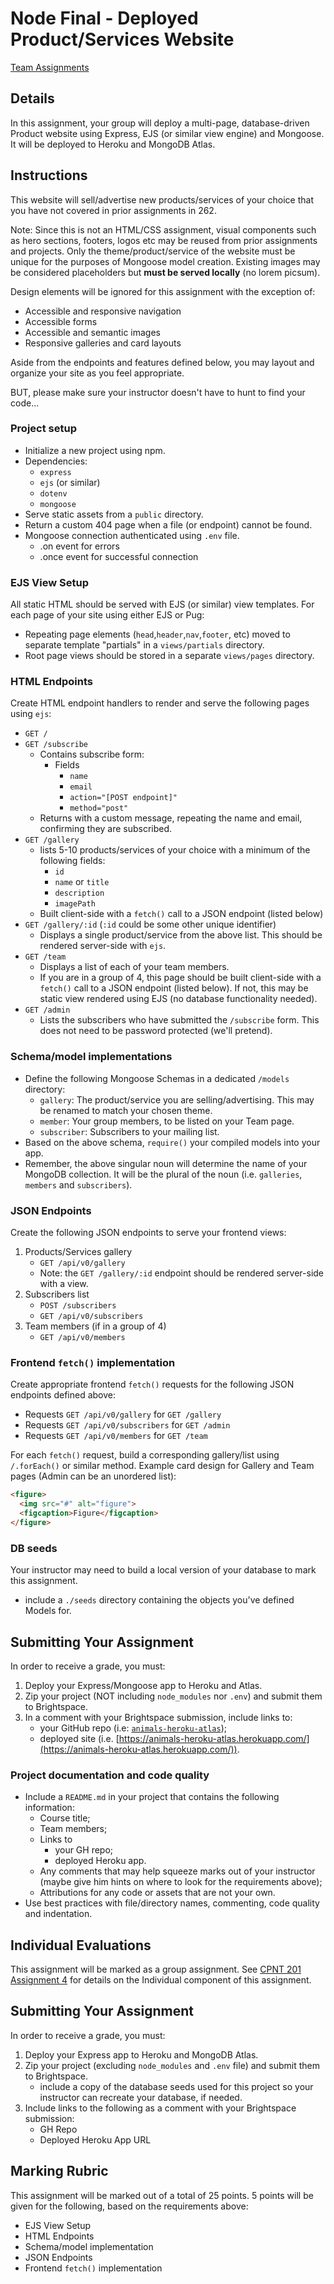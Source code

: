# Node Final - Deployed Product/Services Website
[Team Assignments](teams.md)

## Details
In this assignment, your group will deploy a multi-page, database-driven Product website using Express, EJS (or similar view engine) and Mongoose. It will be deployed to Heroku and MongoDB Atlas.

## Instructions
This website will sell/advertise new products/services of your choice that you have not covered in prior assignments in 262.

Note: Since this is not an HTML/CSS assignment, visual components such as hero sections, footers, logos etc may be reused from prior assignments and projects. Only the theme/product/service of the website must be unique for the purposes of Mongoose model creation. Existing images may be considered placeholders but **must be served locally** (no lorem picsum).

Design elements will be ignored for this assignment with the exception of:
- Accessible and responsive navigation
- Accessible forms
- Accessible and semantic images
- Responsive galleries and card layouts

Aside from the endpoints and features defined below, you may layout and organize your site as you feel appropriate. 

BUT, please make sure your instructor doesn't have to hunt to find your code...

### Project setup
- Initialize a new project using npm.
- Dependencies:
  - `express`
  - `ejs` (or similar)
  - `dotenv`
  - `mongoose`
- Serve static assets from a `public` directory.
- Return a custom 404 page when a file (or endpoint) cannot be found.
- Mongoose connection authenticated using `.env` file.
  - .on event for errors
  - .once event for successful connection

### EJS View Setup
All static HTML should be served with EJS (or similar) view templates. For each page of your site using either EJS or Pug:
- Repeating page elements (`head`,`header`,`nav`,`footer`, etc) moved to separate template "partials" in a `views/partials` directory.
- Root page views should be stored in a separate `views/pages` directory.

### HTML Endpoints
Create HTML endpoint handlers to render and serve the following pages using `ejs`:
- `GET /`
- `GET /subscribe`
  - Contains subscribe form:
    - Fields
      - `name`
      - `email`
      - `action="[POST endpoint]"`
      - `method="post"`
  - Returns with a custom message, repeating the name and email, confirming they are subscribed.
- `GET /gallery`
  - lists 5-10 products/services of your choice with a minimum of the following fields:
    - `id`
    - `name` or `title`
    - `description`
    - `imagePath`
  - Built client-side with a `fetch()` call to a JSON endpoint (listed below)
- `GET /gallery/:id` (`:id` could be some other unique identifier)
    - Displays a single product/service from the above list. This should be rendered server-side with `ejs`.
- `GET /team`
  - Displays a list of each of your team members.
  - If you are in a group of 4, this page should be built client-side with a `fetch()` call to a JSON endpoint (listed below). If not, this may be static view rendered using EJS (no database functionality needed).
- `GET /admin`
  - Lists the subscribers who have submitted the `/subscribe` form. This does not need to be password protected (we'll pretend).

### Schema/model implementations
- Define the following Mongoose Schemas in a dedicated `/models` directory:
  - `gallery`: The product/service you are selling/advertising. This may be renamed to match your chosen theme.
  - `member`: Your group members, to be listed on your Team page.
  - `subscriber`: Subscribers to your mailing list.
- Based on the above schema, `require()` your compiled models into your app.
- Remember, the above singular noun will determine the name of your MongoDB collection. It will be the plural of the noun (i.e. `galleries`, `members` and `subscribers`).

### JSON Endpoints
Create the following JSON endpoints to serve your frontend views:
1. Products/Services gallery
    - `GET /api/v0/gallery`
    - Note: the `GET /gallery/:id` endpoint should be rendered server-side with a view.
2. Subscribers list
    - `POST /subscribers`
    - `GET /api/v0/subscribers`
3. Team members (if in a group of 4)
    - `GET /api/v0/members`

### Frontend `fetch()` implementation
Create appropriate frontend `fetch()` requests for the following JSON endpoints defined above:
- Requests `GET /api/v0/gallery` for `GET /gallery`
- Requests `GET /api/v0/subscribers` for `GET /admin`
- Requests `GET /api/v0/members` for `GET /team`

For each `fetch()` request, build a corresponding gallery/list using `/.forEach()` or similar method. Example card design for Gallery and Team pages (Admin can be an unordered list): 

```html
<figure>
  <img src="#" alt="figure">
  <figcaption>Figure</figcaption>
</figure>
```

### DB seeds
Your instructor may need to build a local version of your database to mark this assignment.
- include a `./seeds` directory containing the objects you've defined Models for. 

## Submitting Your Assignment
In order to receive a grade, you must:
1. Deploy your Express/Mongoose app to Heroku and Atlas.
2. Zip your project (NOT including `node_modules` nor `.env`) and submit them to Brightspace.
3. In a comment with your Brightspace submission, include links to:
    - your GitHub repo (i.e: [`animals-heroku-atlas`](https://github.com/cprg210/animals-heroku-atlas));
    - deployed site (i.e. [https://animals-heroku-atlas.herokuapp.com/](https://animals-heroku-atlas.herokuapp.com/)).

### Project documentation and code quality
- Include a `README.md` in your project that contains the following information:
  - Course title;
  - Team members;
  - Links to 
    - your GH repo;
    - deployed Heroku app.
  - Any comments that may help squeeze marks out of your instructor (maybe give him hints on where to look for the requirements above);
  - Attributions for any code or assets that are not your own.
- Use best practices with file/directory names, commenting, code quality and indentation.

## Individual Evaluations
This assignment will be marked as a group assignment. See [CPNT 201 Assignment 4](../../cpnt201/assignment-4) for details on the Individual component of this assignment.

## Submitting Your Assignment
In order to receive a grade, you must:
1. Deploy your Express app to Heroku and MongoDB Atlas.
2. Zip your project (excluding `node_modules` and `.env` file) and submit them to Brightspace.
    - include a copy of the database seeds used for this project so your instructor can recreate your database, if needed.
3. Include links to the following as a comment with your Brightspace submission:
    - GH Repo
    - Deployed Heroku App URL

## Marking Rubric
This assignment will be marked out of a total of 25 points. 5 points will be given for the following, based on the requirements above:
- EJS View Setup
- HTML Endpoints
- Schema/model implementation
- JSON Endpoints
- Frontend `fetch()` implementation